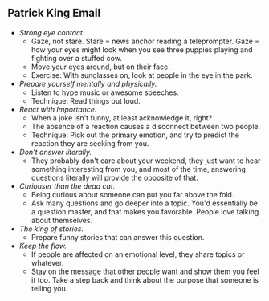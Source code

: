 ## Patrick King Email

- *Strong eye contact.*
  - Gaze, not stare. Stare = news anchor reading a teleprompter. Gaze = how your eyes might look when you see three puppies playing and fighting over a stuffed cow.
  - Move your eyes around, but on their face.
  - Exercise: With sunglasses on, look at people in the eye in the park.
- *Prepare yourself mentally and physically.*
  - Listen to hype music or awesome speeches.
  - Technique: Read things out loud.
- *React with Importance.*
  - When a joke isn't funny, at least acknowledge it, right?
  - The absence of a reaction causes a disconnect between two people.
  - Technique: Pick out the primary emotion, and try to predict the reaction they are seeking from you.
- *Don't answer literally.*
  - They probably don't care about your weekend, they just want to hear something interesting from you, and most of the time, answering questions literally will provide the opposite of that.
- *Curiouser than the dead cat.*
  - Being curious about someone can put you far above the fold.
  - Ask many questions and go deeper into a topic. You'd essentially be a question master, and that makes you favorable. People love talking about themselves.
- *The king of stories.*
  - Prepare funny stories that can answer this question.
- *Keep the flow.*
  - If people are affected on an emotional level, they share topics or whatever.
  - Stay on the message that other people want and show them you feel it too. Take a step back and think about the purpose that someone is telling you.
